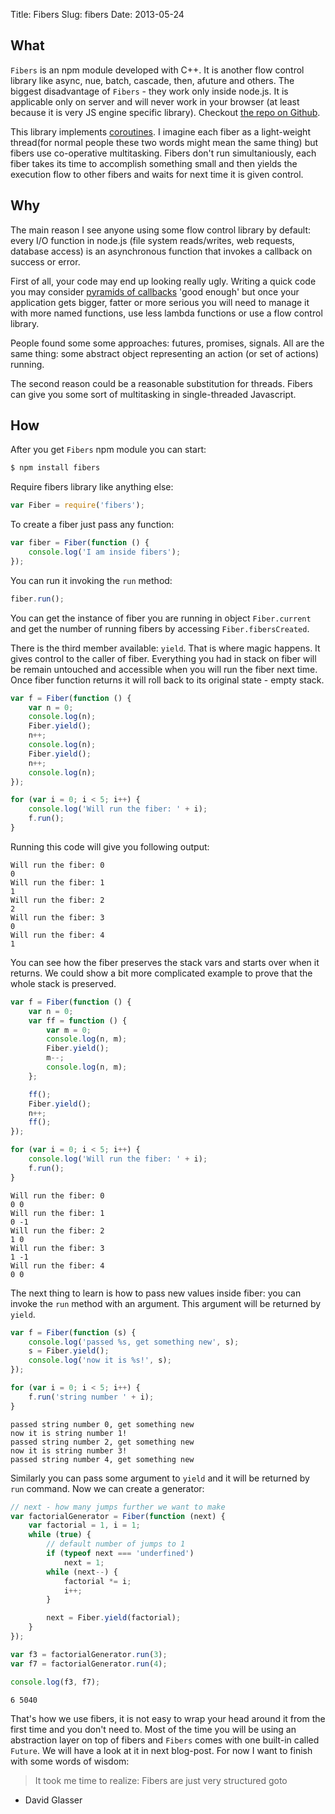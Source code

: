 Title: Fibers
Slug: fibers
Date: 2013-05-24

## What
`Fibers` is an npm module developed with C++. It is another flow control library like async, nue, batch, cascade, then, afuture and others. The biggest disadvantage of `Fibers` - they work only inside node.js. It is applicable only on server and will never work in your browser (at least because it is very JS engine specific library).
Checkout [the repo on Github](https://github.com/laverdet/node-fibers).

This library implements [coroutines](http://en.wikipedia.org/wiki/Coroutine). I imagine each fiber as a light-weight thread(for normal people these two words might mean the same thing) but fibers use co-operative multitasking. Fibers don't run simultaniously, each fiber takes its time to accomplish something small and then yields the execution flow to other fibers and waits for next time it is given control.

## Why
The main reason I see anyone using some flow control library by default: every I/O function in node.js (file system reads/writes, web requests, database access) is an asynchronous function that invokes a callback on success or error.

First of all, your code may end up looking really ugly. Writing a quick code you may consider [pyramids of callbacks](http://callbackhell.com/) 'good enough' but once your application gets bigger, fatter or more serious you will need to manage it with more named functions, use less lambda functions or use a flow control library.

People found some some approaches: futures, promises, signals. All are the same thing: some abstract object representing an action (or set of actions) running.

The second reason could be a reasonable substitution for threads. Fibers can give you some sort of multitasking in single-threaded Javascript.

## How

After you get `Fibers` npm module you can start:

```bash
$ npm install fibers
```

Require fibers library like anything else:

```javascript
var Fiber = require('fibers');
```

To create a fiber just pass any function:

```javascript
var fiber = Fiber(function () {
	console.log('I am inside fibers');
});
```

You can run it invoking the `run` method:

```javascript
fiber.run();
```

You can get the instance of fiber you are running in object `Fiber.current` and get the number of running fibers by accessing `Fiber.fibersCreated`.

There is the third member available: `yield`. That is where magic happens. It gives control to the caller of fiber. Everything you had in stack on fiber will be remain untouched and accessible when you will run the fiber next time. Once fiber function returns it will roll back to its original state - empty stack.

```javascript
var f = Fiber(function () {
	var n = 0;
	console.log(n);
	Fiber.yield();
	n++;
	console.log(n);
	Fiber.yield();
	n++;
	console.log(n);
});

for (var i = 0; i < 5; i++) {
	console.log('Will run the fiber: ' + i);
	f.run();
}
```

Running this code will give you following output:

```
Will run the fiber: 0
0
Will run the fiber: 1
1
Will run the fiber: 2
2
Will run the fiber: 3
0
Will run the fiber: 4
1
```

You can see how the fiber preserves the stack vars and starts over when it returns. We could show a bit more complicated example to prove that the whole stack is preserved.

```javascript
var f = Fiber(function () {
    var n = 0;
    var ff = function () {
        var m = 0;
        console.log(n, m);
        Fiber.yield();
        m--;
        console.log(n, m);
    };

    ff();
    Fiber.yield();
    n++;
    ff();
});

for (var i = 0; i < 5; i++) {
    console.log('Will run the fiber: ' + i);
    f.run();
}
```

```
Will run the fiber: 0
0 0
Will run the fiber: 1
0 -1
Will run the fiber: 2
1 0
Will run the fiber: 3
1 -1
Will run the fiber: 4
0 0
```

The next thing to learn is how to pass new values inside fiber: you can invoke the `run` method with an argument. This argument will be returned by `yield`.

```javascript
var f = Fiber(function (s) {
    console.log('passed %s, get something new', s);
    s = Fiber.yield();
    console.log('now it is %s!', s);
});

for (var i = 0; i < 5; i++) {
    f.run('string number ' + i);
}
```

```
passed string number 0, get something new
now it is string number 1!
passed string number 2, get something new
now it is string number 3!
passed string number 4, get something new
```

Similarly you can pass some argument to `yield` and it will be returned by `run` command. Now we can create a generator:

```javascript
// next - how many jumps further we want to make
var factorialGenerator = Fiber(function (next) {
    var factorial = 1, i = 1;
    while (true) {
        // default number of jumps to 1
        if (typeof next === 'underfined')
            next = 1;
        while (next--) {
            factorial *= i;
            i++;
        }

        next = Fiber.yield(factorial);
    }
});

var f3 = factorialGenerator.run(3);
var f7 = factorialGenerator.run(4);

console.log(f3, f7);
```

```
6 5040
```
That's how we use fibers, it is not easy to wrap your head around it from the first time and you don't need to. Most of the time you will be using an abstraction layer on top of fibers and `Fibers` comes with one built-in called `Future`. We will have a look at it in next blog-post. For now I want to finish with some words of wisdom:

> It took me time to realize: Fibers are just very structured goto

- David Glasser

